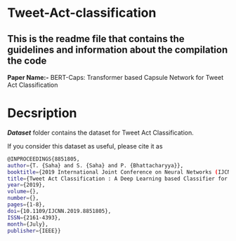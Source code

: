# Tweet-Act-classification

## This is the readme file that contains the guidelines and information about the compilation the code

**Paper Name:-** BERT-Caps: Transformer based Capsule Network for Tweet Act Classification

# Decsription
 
 **_Dataset_** folder contains the dataset for Tweet Act Classification.
 
 If you consider this dataset as useful, please cite it as
```bash
@INPROCEEDINGS{8851805,
author={T. {Saha} and S. {Saha} and P. {Bhattacharyya}},
booktitle={2019 International Joint Conference on Neural Networks (IJCNN)},
title={Tweet Act Classification : A Deep Learning based Classifier for Recognizing Speech Acts in Twitter},
year={2019},
volume={},
number={},
pages={1-8},
doi={10.1109/IJCNN.2019.8851805},
ISSN={2161-4393},
month={July},
publisher={IEEE}}
```
